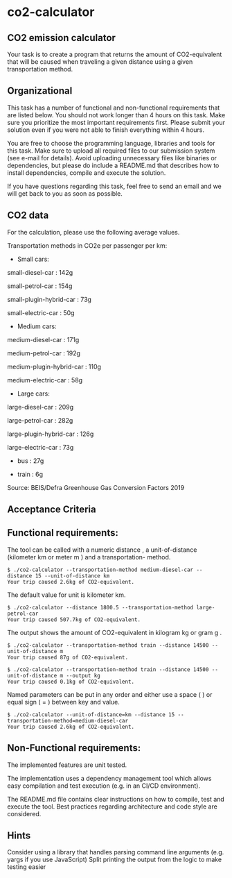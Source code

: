 # co2-calculator

CO2 emission calculator
-

Your task is to create a program that returns the amount of CO2-equivalent that will be caused when traveling a given distance using a
given transportation method.

Organizational
-
This task has a number of functional and non-functional requirements that are listed below. You should not work longer than 4 hours on
this task. Make sure you prioritize the most important requirements first. Please submit your solution even if you were not able to finish
everything within 4 hours.

You are free to choose the programming language, libraries and tools for this task. Make sure to upload all required files to our
submission system (see e-mail for details). Avoid uploading unnecessary files like binaries or dependencies, but please do include a
README.md that describes how to install dependencies, compile and execute the solution.

If you have questions regarding this task, feel free to send an email and we will get back to you as soon as possible.

CO2 data
-
For the calculation, please use the following average values.

Transportation methods in CO2e per passenger per km:


- Small cars:

small-diesel-car : 142g
 
small-petrol-car : 154g

small-plugin-hybrid-car : 73g

small-electric-car : 50g

- Medium cars:

medium-diesel-car : 171g

medium-petrol-car : 192g

medium-plugin-hybrid-car : 110g

medium-electric-car : 58g

- Large cars:

large-diesel-car : 209g

large-petrol-car : 282g

large-plugin-hybrid-car : 126g

large-electric-car : 73g

- bus : 27g

- train : 6g

Source: BEIS/Defra Greenhouse Gas Conversion Factors 2019

Acceptance Criteria
-
Functional requirements:
-

The tool can be called with a numeric distance , a unit-of-distance (kilometer km or meter m ) and a transportation-
method.

    $ ./co2-calculator --transportation-method medium-diesel-car --distance 15 --unit-of-distance km
    Your trip caused 2.6kg of CO2-equivalent.

The default value for unit is kilometer km.

    $ ./co2-calculator --distance 1800.5 --transportation-method large-petrol-car
    Your trip caused 507.7kg of CO2-equivalent.

The output shows the amount of CO2-equivalent in kilogram kg or gram g .

    $ ./co2-calculator --transportation-method train --distance 14500 --unit-of-distance m
    Your trip caused 87g of CO2-equivalent.

    $ ./co2-calculator --transportation-method train --distance 14500 --unit-of-distance m --output kg
    Your trip caused 0.1kg of CO2-equivalent.

Named parameters can be put in any order and either use a space ( ) or equal sign ( = ) between key and value.

    $ ./co2-calculator --unit-of-distance=km --distance 15 --transportation-method=medium-diesel-car
    Your trip caused 2.6kg of CO2-equivalent.

Non-Functional requirements:
-
The implemented features are unit tested.

The implementation uses a dependency management tool which allows easy compilation and test execution (e.g. in an CI/CD environment).

The README.md file contains clear instructions on how to compile, test and execute the tool.
Best practices regarding architecture and code style are considered.

Hints
-
Consider using a library that handles parsing command line arguments (e.g. yargs if you use JavaScript)
Split printing the output from the logic to make testing easier
